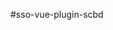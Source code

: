 <!-- TODO
  - check to see if iframe exists and use existing
  - event to request user dispatch event -->
  #sso-vue-plugin-scbd